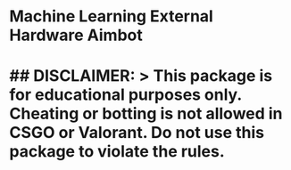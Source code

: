 <h1>Machine Learning External Hardware Aimbot<h1>
## DISCLAIMER: 
> This package is for educational purposes only. Cheating or botting is not allowed in CSGO or Valorant. Do not use this package to violate the rules.  